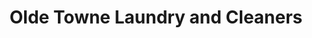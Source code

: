 ---
title: "Olde Towne Laundry and Cleaners"
url: /zanesville/olde-towne-laundry-and-cleaners/
shop: Wäscherei
---